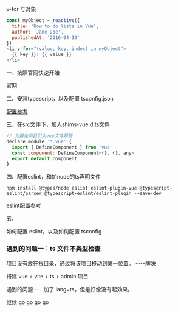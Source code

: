 v-for 与对象
```js
const myObject = reactive({
  title: 'How to do lists in Vue',
  author: 'Jane Doe',
  publishedAt: '2016-04-10'
})
<li v-for="(value, key, index) in myObject">
  {{ key }}: {{ value }}
</li>
```
一、按照官网快速开始

[官网](https://staging-cn.vuejs.org/guide/quick-start.html#with-build-tools)

二、安装typescript，以及配置 tsconfig.json

[配置参考](https://segmentfault.com/a/1190000022809326)

三、在src文件下，加入shims-vue.d.ts文件

```js
// 为避免项目引入vue文件报错
declare module '*.vue' {
  import { DefineComponent } from 'vue'
  const component: DefineComponent<{}, {}, any>
  export default component
}
```
四、配置eslint，和加node的ts声明文件

`npm install @types/node eslint eslint-plugin-vue @typescript-eslint/parser @typescript-eslint/eslint-plugin --save-dev`

[eslint配置参考](https://juejin.cn/post/6975442828386107400)

五、

如何配置 eslint，以及如何配置 tsconfig

### 遇到的问题一：ts 文件不类型检查

项目没有放在根目录，通过将该项目移动到第一位置。 ----解决

搭建 vue + vite + ts + admin 项目

遇到的问题一：加了 lang=ts，但是好像没有起效果。

继续 go go go go